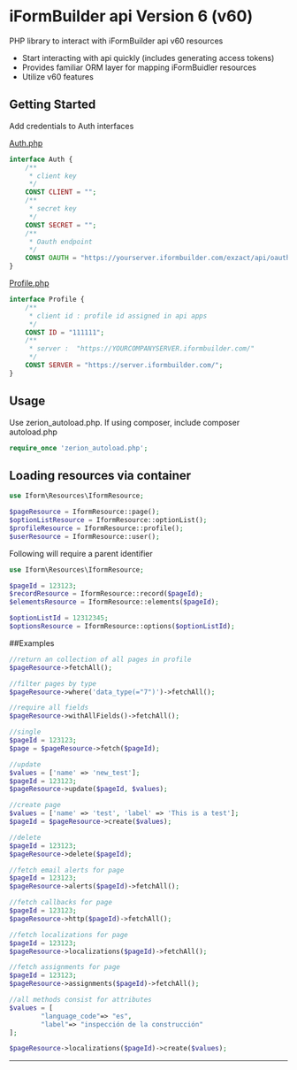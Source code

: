 # iFormBuilder api Version 6 (v60)

PHP library to interact with iFormBuilder api v60 resources
* Start interacting with api quickly (includes generating access tokens)
* Provides familiar ORM layer for mapping iFormBuidler resources
* Utilize v60 features

## Getting Started

Add credentials to Auth interfaces

[Auth.php](https://github.com/pixelploy/iformbuilder-api--v60resourceframework/blob/master/Iform/Creds/Auth.php)
```php
interface Auth {
    /**
     * client key
     */
    CONST CLIENT = "";
    /**
     * secret key
     */
    CONST SECRET = "";
    /**
     * Oauth endpoint
     */
    CONST OAUTH = "https://yourserver.iformbuilder.com/exzact/api/oauth/token";
}
```
[Profile.php](https://github.com/pixelploy/iformbuilder-api--v60resourceframework/blob/master/Iform/Creds/Profile.php)

```php
interface Profile {
    /**
     * client id : profile id assigned in api apps
     */
    CONST ID = "111111";
    /**
     * server :  "https://YOURCOMPANYSERVER.iformbuilder.com/"
     */
    CONST SERVER = "https://server.iformbuilder.com/";
}
```

## Usage

Use zerion_autoload.php. If using composer, include composer autoload.php

```php
require_once 'zerion_autoload.php';
```
## Loading resources via container

```php
use Iform\Resources\IformResource;

$pageResource = IformResource::page();
$optionListResource = IformResource::optionList();
$profileResource = IformResource::profile();
$userResource = IformResource::user();
```
Following will require a parent identifier

```php
use Iform\Resources\IformResource;

$pageId = 123123;
$recordResource = IformResource::record($pageId);
$elementsResource = IformResource::elements($pageId);

$optionListId = 12312345;
$optionsResource = IformResource::options($optionListId);
```

##Examples
```php
//return an collection of all pages in profile
$pageResource->fetchAll();

//filter pages by type
$pageResource->where('data_type(="7")')->fetchAll();

//require all fields
$pageResource->withAllFields()->fetchAll();

//single
$pageId = 123123;
$page = $pageResource->fetch($pageId);

//update
$values = ['name' => 'new_test'];
$pageId = 123123;
$pageResource->update($pageId, $values);

//create page
$values = ['name' => 'test', 'label' => 'This is a test'];
$pageId = $pageResource->create($values);

//delete
$pageId = 123123;
$pageResource->delete($pageId);

//fetch email alerts for page
$pageId = 123123;
$pageResource->alerts($pageId)->fetchAll();

//fetch callbacks for page
$pageId = 123123;
$pageResource->http($pageId)->fetchAll();

//fetch localizations for page
$pageId = 123123;
$pageResource->localizations($pageId)->fetchAll();

//fetch assignments for page
$pageId = 123123;
$pageResource->assignments($pageId)->fetchAll();

//all methods consist for attributes
$values = [
        "language_code"=> "es",
        "label"=> "inspección de la construcción"
];

$pageResource->localizations($pageId)->create($values);
```
---

